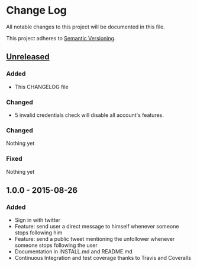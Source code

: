 # Change Log
All notable changes to this project will be documented in this file.

This project adheres to [Semantic Versioning](http://semver.org/).

## [Unreleased][unreleased]
### Added
- This CHANGELOG file

### Changed
- 5 invalid credentials check will disable all account's features.

### Changed
Nothing yet
### Fixed
Nothing yet

## 1.0.0 - 2015-08-26
### Added
- Sign in with twitter
- Feature: send user a direct message to himself whenever someone stops following him
- Feature: send a public tweet mentioning the unfollower whenever someone stops following the user
- Documentation in INSTALL.md and README.md
- Continuous Integration and test coverage thanks to Travis and Coveralls

[unreleased]: https://github.com/jchampemont/WTFDYUM/compare/1.0.0...HEAD
